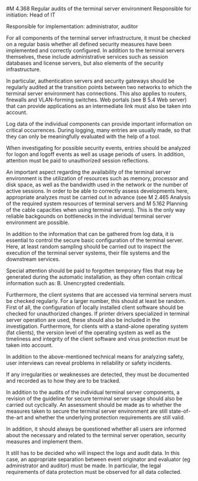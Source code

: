 #M 4.368 Regular audits of the terminal server environment
Responsible for initiation: Head of IT

Responsible for implementation: administrator, auditor

For all components of the terminal server infrastructure, it must be checked on a regular basis whether all defined security measures have been implemented and correctly configured. In addition to the terminal servers themselves, these include administrative services such as session databases and license servers, but also elements of the security infrastructure.

In particular, authentication servers and security gateways should be regularly audited at the transition points between two networks to which the terminal server environment has connections. This also applies to routers, firewalls and VLAN-forming switches. Web portals (see B 5.4 Web server) that can provide applications as an intermediate link must also be taken into account.

Log data of the individual components can provide important information on critical occurrences. During logging, many entries are usually made, so that they can only be meaningfully evaluated with the help of a tool.

When investigating for possible security events, entries should be analyzed for logon and logoff events as well as usage periods of users. In addition, attention must be paid to unauthorized session reflections.

An important aspect regarding the availability of the terminal server environment is the utilization of resources such as memory, processor and disk space, as well as the bandwidth used in the network or the number of active sessions. In order to be able to correctly assess developments here, appropriate analyzes must be carried out in advance (see M 2.465 Analysis of the required system resources of terminal servers and M 5.162 Planning of the cable capacities when using terminal servers). This is the only way reliable backgounds on bottlenecks in the individual terminal server environment are possible.

In addition to the information that can be gathered from log data, it is essential to control the secure basic configuration of the terminal server. Here, at least random sampling should be carried out to inspect the execution of the terminal server systems, their file systems and the downstream services.

Special attention should be paid to forgotten temporary files that may be generated during the automatic installation, as they often contain critical information such as: B. Unencrypted credentials.

Furthermore, the client systems that are accessed via terminal servers must be checked regularly. For a larger number, this should at least be random. First of all, the configuration of locally installed client software should be checked for unauthorized changes. If printer drivers specialized in terminal server operation are used, these should also be included in the investigation. Furthermore, for clients with a stand-alone operating system (fat clients), the version level of the operating system as well as the timeliness and integrity of the client software and virus protection must be taken into account.

In addition to the above-mentioned technical means for analyzing safety, user interviews can reveal problems in reliability or safety incidents.

If any irregularities or weaknesses are detected, they must be documented and recorded as to how they are to be tracked.

In addition to the audits of the individual terminal server components, a revision of the guideline for secure terminal server usage should also be carried out cyclically. An assessment should be made as to whether the measures taken to secure the terminal server environment are still state-of-the-art and whether the underlying protection requirements are still valid.

In addition, it should always be questioned whether all users are informed about the necessary and related to the terminal server operation, security measures and implement them.

It still has to be decided who will inspect the logs and audit data. In this case, an appropriate separation between event originator and evaluator (eg administrator and auditor) must be made. In particular, the legal requirements of data protection must be observed for all data collected.



